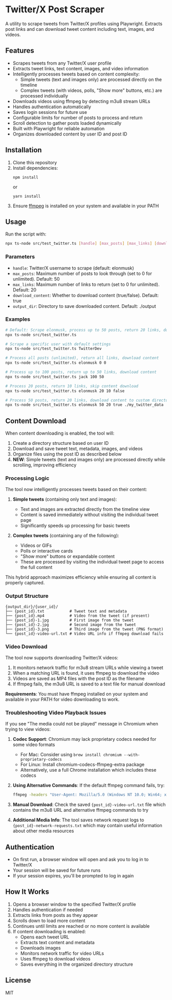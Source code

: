 # Twitter/X Post Scraper

A utility to scrape tweets from Twitter/X profiles using Playwright. Extracts post links and can download tweet content including text, images, and videos.

## Features

- Scrapes tweets from any Twitter/X user profile
- Extracts tweet links, text content, images, and video information
- Intelligently processes tweets based on content complexity:
  - Simple tweets (text and images only) are processed directly on the timeline
  - Complex tweets (with videos, polls, "Show more" buttons, etc.) are processed individually
- Downloads videos using ffmpeg by detecting m3u8 stream URLs
- Handles authentication automatically
- Saves login sessions for future use
- Configurable limits for number of posts to process and return
- Scroll detection to gather posts loaded dynamically
- Built with Playwright for reliable automation
- Organizes downloaded content by user ID and post ID

## Installation

1. Clone this repository
2. Install dependencies:
   ```
   npm install
   ```
   or
   ```
   yarn install
   ```
3. Ensure [ffmpeg](https://ffmpeg.org/download.html) is installed on your system and available in your PATH

## Usage

Run the script with:

```bash
npx ts-node src/test_twitter.ts [handle] [max_posts] [max_links] [download_content] [output_dir]
```

### Parameters

- `handle`: Twitter/X username to scrape (default: elonmusk)
- `max_posts`: Maximum number of posts to look through (set to 0 for unlimited). Default: 50
- `max_links`: Maximum number of links to return (set to 0 for unlimited). Default: 20
- `download_content`: Whether to download content (true/false). Default: true
- `output_dir`: Directory to save downloaded content. Default: ./output

### Examples

```bash
# Default: Scrape elonmusk, process up to 50 posts, return 20 links, download content
npx ts-node src/test_twitter.ts

# Scrape a specific user with default settings
npx ts-node src/test_twitter.ts TwitterDev

# Process all posts (unlimited), return all links, download content
npx ts-node src/test_twitter.ts elonmusk 0 0

# Process up to 100 posts, return up to 50 links, download content
npx ts-node src/test_twitter.ts jack 100 50

# Process 20 posts, return 10 links, skip content download
npx ts-node src/test_twitter.ts elonmusk 20 10 false

# Process 50 posts, return 20 links, download content to custom directory
npx ts-node src/test_twitter.ts elonmusk 50 20 true ./my_twitter_data
```

## Content Download

When content downloading is enabled, the tool will:

1. Create a directory structure based on user ID
2. Download and save tweet text, metadata, images, and videos
3. Organize files using the post ID as described below
4. **NEW**: Simple tweets (text and images only) are processed directly while scrolling, improving efficiency

### Processing Logic

The tool now intelligently processes tweets based on their content:

1. **Simple tweets** (containing only text and images):
   - Text and images are extracted directly from the timeline view
   - Content is saved immediately without visiting the individual tweet page
   - Significantly speeds up processing for basic tweets

2. **Complex tweets** (containing any of the following):
   - Videos or GIFs
   - Polls or interactive cards
   - "Show more" buttons or expandable content
   - These are processed by visiting the individual tweet page to access the full content

This hybrid approach maximizes efficiency while ensuring all content is properly captured.

### Output Structure

```
{output_dir}/{user_id}/
├── {post_id}.txt           # Tweet text and metadata
├── {post_id}.mp4           # Video from the tweet (if present)
├── {post_id}-1.jpg         # First image from the tweet
├── {post_id}-2.jpg         # Second image from the tweet
├── {post_id}-3.png         # Third image from the tweet (PNG format)
└── {post_id}-video-url.txt # Video URL info if ffmpeg download fails
```

### Video Download

The tool now supports downloading Twitter/X videos:

1. It monitors network traffic for m3u8 stream URLs while viewing a tweet
2. When a matching URL is found, it uses ffmpeg to download the video
3. Videos are saved as MP4 files with the post ID as the filename
4. If ffmpeg fails, the m3u8 URL is saved to a text file for manual download

**Requirements**: You must have ffmpeg installed on your system and available in your PATH for video downloading to work.

### Troubleshooting Video Playback Issues

If you see "The media could not be played" message in Chromium when trying to view videos:

1. **Codec Support**: Chromium may lack proprietary codecs needed for some video formats
   - For Mac: Consider using `brew install chromium --with-proprietary-codecs`
   - For Linux: Install chromium-codecs-ffmpeg-extra package
   - Alternatively, use a full Chrome installation which includes these codecs

2. **Using Alternative Commands**: If the default ffmpeg command fails, try:
   ```bash
   ffmpeg -headers "User-Agent: Mozilla/5.0 (Windows NT 10.0; Win64; x64) Chrome/123.0.0.0" -i "YOUR_M3U8_URL" -c:v libx264 -c:a aac -strict experimental output.mp4
   ```

3. **Manual Download**: Check the saved `{post_id}-video-url.txt` file which contains the m3u8 URL and alternative ffmpeg commands to try

4. **Additional Media Info**: The tool saves network request logs to `{post_id}-network-requests.txt` which may contain useful information about other media resources

## Authentication

- On first run, a browser window will open and ask you to log in to Twitter/X
- Your session will be saved for future runs
- If your session expires, you'll be prompted to log in again

## How It Works

1. Opens a browser window to the specified Twitter/X profile
2. Handles authentication if needed
3. Extracts links from posts as they appear
4. Scrolls down to load more content
5. Continues until limits are reached or no more content is available
6. If content downloading is enabled:
   - Opens each tweet URL
   - Extracts text content and metadata
   - Downloads images
   - Monitors network traffic for video URLs
   - Uses ffmpeg to download videos
   - Saves everything in the organized directory structure

## License

MIT
